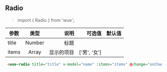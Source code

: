 ## Radio

> import { Radio } from 'wue';


| 参数           | 类型          | 说明  | 可选值| 默认值|
| ------------- |:-------------:| -----:|-----:|-----:|
|title| Number | 标题|||
|items| Array | 显示的项目| ['男', '女']||


```html
 <wue-radio title="title" v-model="name" :items="items" @change="onChange"></wue-radio>
```